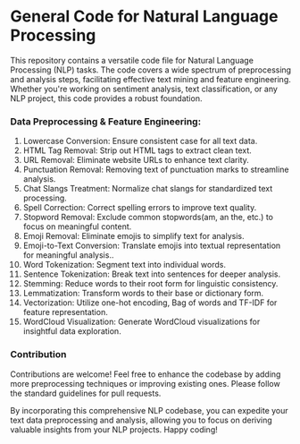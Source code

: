 # General Code for Natural Language Processing

This repository contains a versatile code file for Natural Language Processing (NLP) tasks. The code covers a wide spectrum of preprocessing and analysis steps, facilitating effective text mining and feature engineering. Whether you're working on sentiment analysis, text classification, or any NLP project, this code provides a robust foundation.

### Data Preprocessing & Feature Engineering:
1. Lowercase Conversion: Ensure consistent case for all text data.
2. HTML Tag Removal: Strip out HTML tags to extract clean text.
3. URL Removal: Eliminate website URLs to enhance text clarity.
4. Punctuation Removal: Removing text of punctuation marks to streamline analysis.
5. Chat Slangs Treatment: Normalize chat slangs for standardized text processing.
6. Spell Correction: Correct spelling errors to improve text quality.
7. Stopword Removal: Exclude common stopwords(am, an the, etc.) to focus on meaningful content.
8. Emoji Removal: Eliminate emojis to simplify text for analysis.
9. Emoji-to-Text Conversion: Translate emojis into textual representation for meaningful analysis..
10. Word Tokenization: Segment text into individual words.
11. Sentence Tokenization: Break text into sentences for deeper analysis.
12. Stemming: Reduce words to their root form for linguistic consistency.
13. Lemmatization: Transform words to their base or dictionary form.
14. Vectorization: Utilize one-hot encoding, Bag of words and TF-IDF for feature representation.
15. WordCloud Visualization: Generate WordCloud visualizations for insightful data exploration.

### Contribution
Contributions are welcome! Feel free to enhance the codebase by adding more preprocessing techniques or improving existing ones. Please follow the standard guidelines for pull requests.

By incorporating this comprehensive NLP codebase, you can expedite your text data preprocessing and analysis, allowing you to focus on deriving valuable insights from your NLP projects. Happy coding!
